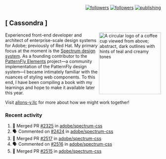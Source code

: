 <p align="right"><a rel="me" href="https://front-end.social/@castastrophe">
    <img alt="followers" title="Follow me on Mastodon" src="https://img.shields.io/mastodon/follow/109297102751309835?domain=https%3A%2F%2Ffront-end.social&label=Follow&logo=mastodon&logoColor=white&style=for-the-badge&labelColor=008080&color=006969"/></a>
  <a href="https://codepen.io/castastrophe/">
    <img alt="followers" title="Follow me on CodePen" src="https://img.shields.io/badge/16-1?color=640464&labelColor=7c007c&style=for-the-badge&logo=codepen&label=Follow"/></a>
<a href="https://castastrophe.medium.com/">
    <img alt="publishing" title="View articles on Medium" src="https://img.shields.io/badge/107-1?color=666&labelColor=444&label=subscribe&logo=medium&logoColor=white&style=for-the-badge"/></a>
</p>

## [&nbsp;Cassondra&nbsp;]

<img align="right" src="https://github-production-user-asset-6210df.s3.amazonaws.com/1840295/253016758-ba468774-1cd3-42c2-8f43-947b5eeb5edf.png" height="200" alt="A circular logo of a coffee cup viewed from above; abstract, dark outlines with hints of teal and creamy tones">

Experienced front-end developer and architect of enterprise-scale design systems for Adobe; previously of Red Hat. My primary focus at the moment is the [Spectrum design system](https://github.com/adobe/spectrum-css). As a founding contributor to the [PatternFly&nbsp;Elements](https://github.com/patternfly/patternfly-elements) project&mdash;a community implementation of the PatternFly design system&mdash;I became intimately familiar with the nuances of styling web components. To this end, I have been compiling a book with my learnings and hope to make it available later this year.

Visit [allons-y.llc](http://allons-y.llc/) for more about how we might work together!

### Recent activity

<!--START_SECTION:activity-->
1. 🎉 Merged PR [#2325](https://github.com/adobe/spectrum-css/pull/2325) in [adobe/spectrum-css](https://github.com/adobe/spectrum-css)
2. 🗣 Commented on [#2424](https://github.com/adobe/spectrum-css/pull/2424#issuecomment-1939640054) in [adobe/spectrum-css](https://github.com/adobe/spectrum-css)
3. 🎉 Merged PR [#2517](https://github.com/adobe/spectrum-css/pull/2517) in [adobe/spectrum-css](https://github.com/adobe/spectrum-css)
4. 🗣 Commented on [#2516](https://github.com/adobe/spectrum-css/pull/2516#issuecomment-1939620620) in [adobe/spectrum-css](https://github.com/adobe/spectrum-css)
5. 🎉 Merged PR [#2515](https://github.com/adobe/spectrum-css/pull/2515) in [adobe/spectrum-css](https://github.com/adobe/spectrum-css)
<!--END_SECTION:activity-->
